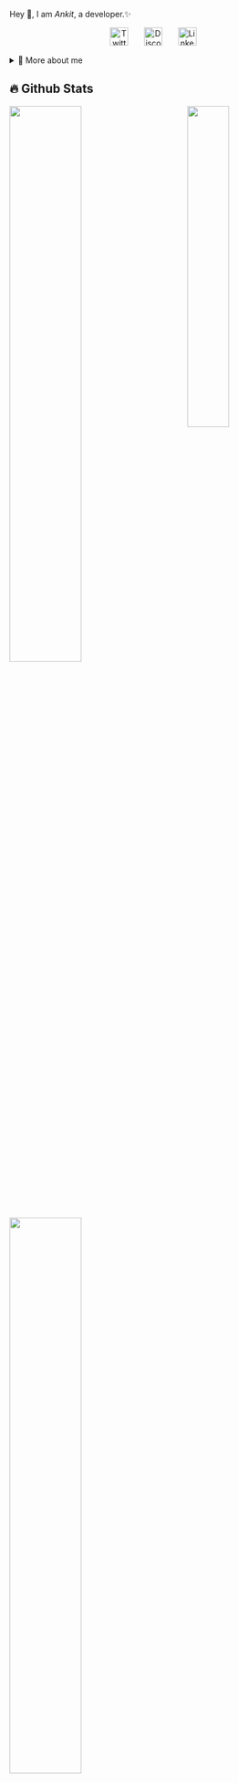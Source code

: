 <p>
  
Hey 👋, I am *Ankit*, a developer.✨

<p align="center">
  &#8287;&#8287;&#8287;&#8287;&#8287;
  <a href="https://x.com/AnRekt_1101"><img width="32px" alt="Twitter/X" title="Twitter/X" src="https://i.pinimg.com/564x/a3/92/59/a3925952fa117602db14aadf218594ac.jpg"/></a>
  &#8287;&#8287;&#8287;&#8287;&#8287;
  <a href="https://discordapp.com/users/._ankit._"><img width="32px" alt="Discord" title="Discord" src="https://i.pinimg.com/736x/ee/f4/c8/eef4c8ffb90b74df817b058b2c1e7749.jpg"></a>
  &#8287;&#8287;&#8287;&#8287;&#8287;
   <a href="http://linkedin.com/in/ankit-mishra-7594b02b1"><img width="32px" alt="Linkedin" title="Linkedin" src="https://i.pinimg.com/564x/2c/5c/51/2c5c51d0291b22c10650a5f200d2cfb3.jpg"></a>
  &#8287;&#8287;&#8287;&#8287;&#8287;
</p>

<div>
<details>
  <summary>🧑 More about me </summary>

- 🔭 I’m currently on a journey to build *great* things

- 🌱 I’m currently learning *everything* 🤓

- 🤝 I’m looking for help with *finding projects to contribute to!*

- 💬 Ask me about *open source, web development, and Blockchain*

- 📫 Reach me out at *ankitmishra16127@gmail.com*

</details>
  
</p>

## 🔥 Github Stats

<img align="right" width="38%" src="https://i.pinimg.com/564x/ea/b1/4b/eab14bc8f56036fb265dd30668a832b6.jpg"/>

  <a href="https://github.com/ankit-1101"><img width="50%" src="https://github-readme-stats.vercel.app/api?username=ankit-1101&cache_seconds=1800&theme=radical&title_color=ff3068?"></a>
  <a href="https://github.com/ankit-1101"><img width="50%" src="http://github-readme-streak-stats.herokuapp.com/?user=ankit-1101&cache_seconds=1800&theme=radical&date_format=M%20j%5B%2C%20Y%5D&ring=ff3068&fire=ff3068&sideNums=ff3068"></a>
  <a href="https://github.com/ankit-1101"><img width="50%" src="https://github-readme-stats.vercel.app/api/top-langs?username=ankit-1101&cache_seconds=1800&show_icons=true&locale=en&layout=compact&theme=radical&title_color=ff3068?"></a>

## 📘 My few projects

<p align="left">
    <a href="https://github.com/ankit-1011/TrustBallot.git"><img width="25%" src="https://denvercoder1-github-readme-stats.vercel.app/api/pin/?username=ankit-1101&repo=TrustBallot&hide_border=true&bg_color=1F222E&title_color=F85D7F&icon_color=F8D866&theme=react&show_icons=false" alt="readme-typing-svg"></a>
  <a href="https://github.com/ankit-1011/Quick.AI.git"><img width="25%" src="https://denvercoder1-github-readme-stats.vercel.app/api/pin?username=ankit-1101&repo=Quick.AI&theme=react&bg_color=1F222E&title_color=F85D7F&icon_color=F8D866&hide_border=true&show_icons=false" alt="custom-icon-badges"></a>
  <a href="https://github.com/ankit-1011/greencart.git"><img width="25%" src="https://denvercoder1-github-readme-stats.vercel.app/api/pin?username=ankit-1101&repo=greencart&theme=react&bg_color=1F222E&title_color=F85D7F&icon_color=F8D866&hide_border=true&show_icons=false" alt="custom-icon-badges"></a>
  <a href="https://github.com/ankit-1011/WanderLust.git"><img width="25%" src="https://denvercoder1-github-readme-stats.vercel.app/api/pin?username=ankit-1101&repo=WanderLust&theme=react&bg_color=1F222E&title_color=F85D7F&icon_color=F8D866&hide_border=true&show_icons=false" alt="custom-icon-badges"></a>
</p>

<p align="left">
  <a href="https://github.com/KAMAL-02?tab=repositories&sort="><img alt="All Repositories" title="All Repositories" src="https://custom-icon-badges.herokuapp.com/badge/-All%20Repos-2962FF?style=for-the-badge&logoColor=white&logo=repo"/></a>
</p>

## 🌟Skills

[![My Skills](https://skillicons.dev/icons?i=ts,js,html,css,tailwindcss,bootstrap,python,c,nodejs,next,react,express,postgresql,mongodb,solidity,etherjs,hardhat,firebase,git,github,)](https://skillicons.dev)
